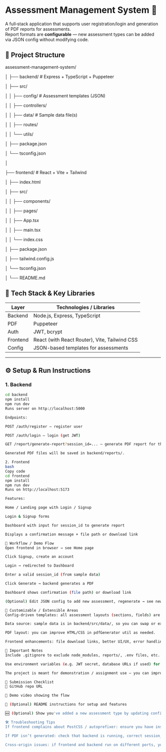 # Assessment Management System 🚀

A full‑stack application that supports user registration/login and generation of PDF reports for assessments.  
Report formats are **configurable** — new assessment types can be added via JSON config without modifying code.

## 📂 Project Structure

assessment-management-system/


│
├── backend/ # Express + TypeScript + Puppeteer

│ ├── src/

│ │ ├── config/ # Assessment templates (JSON)

│ │ ├── controllers/

│ │ ├── data/ # Sample data file(s)

│ │ ├── routes/

│ │ └── utils/

│ ├── package.json

│ └── tsconfig.json


│

├── frontend/ # React + Vite + Tailwind

│ ├── index.html

│ ├── src/

│ │ ├── components/

│ │ ├── pages/

│ │ ├── App.tsx

│ │ ├── main.tsx

│ │ └── index.css

│ ├── package.json

│ ├── tailwind.config.js

│ └── tsconfig.json

│
└── README.md

## 🧰 Tech Stack & Key Libraries

| Layer        | Technologies / Libraries |
|--------------|----------------------------|
| Backend      | Node.js, Express, TypeScript |
| PDF           | Puppeteer |
| Auth         | JWT, bcrypt |
| Frontend     | React (with React Router), Vite, Tailwind CSS |
| Config       | JSON-based templates for assessments |

---

## ⚙️ Setup & Run Instructions

### 1. Backend

```bash
cd backend
npm install
npm run dev
Runs server on http://localhost:5000

Endpoints:

POST /auth/register — register user

POST /auth/login — login (get JWT)

GET /report/generate-report?session_id=... — generate PDF report for that session

Generated PDF files will be saved in backend/reports/.

2. Frontend
bash
Copy code
cd frontend
npm install
npm run dev
Runs on http://localhost:5173

Features:

Home / Landing page with Login / Signup

Login & Signup forms

Dashboard with input for session_id to generate report

Displays a confirmation message + file path or download link

🔄 Workflow / Demo Flow
Open frontend in browser → see Home page

Click Signup, create an account

Login → redirected to Dashboard

Enter a valid session_id (from sample data)

Click Generate → backend generates a PDF

Dashboard shows confirmation (file path) or download link

(Optional) Edit JSON config to add new assessment, regenerate → see new format

🧩 Customizable / Extensible Areas
Config-driven templates: all assessment layouts (sections, fields) are defined in JSON (backend/src/config/assessments.json).

Data source: sample data is in backend/src/data/, so you can swap or expand datasets.

PDF layout: you can improve HTML/CSS in pdfGenerator util as needed.

Frontend enhancements: file download links, better UI/UX, error handling, form validation etc.

📁 Important Notes
Include .gitignore to exclude node_modules, reports/, .env files, etc.

Use environment variables (e.g. JWT secret, database URLs if used) for production security.

The project is meant for demonstration / assignment use — you can improve error handling, security (input sanitization, strong tokens, rate limiting) etc.

🎥 Submission Checklist
🧾 GitHub repo URL

📼 Demo video showing the flow

📝 (Optional) README instructions for setup and features

🆕 (Optional) Show you've added a new assessment type by updating config and regenerating PDF

🛠 Troubleshooting Tips
If frontend complains about PostCSS / autoprefixer: ensure you have installed autoprefixer and a valid postcss.config.js

If PDF isn’t generated: check that backend is running, correct session_id, permissions on reports/ folder

Cross-origin issues: if frontend and backend run on different ports, you may need to enable CORS in Express


